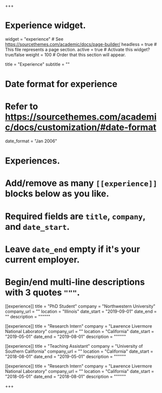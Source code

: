 +++
# Experience widget.
widget = "experience"  # See https://sourcethemes.com/academic/docs/page-builder/
headless = true  # This file represents a page section.
active = true  # Activate this widget? true/false
weight = 100  # Order that this section will appear.

title = "Experience"
subtitle = ""

# Date format for experience
#   Refer to https://sourcethemes.com/academic/docs/customization/#date-format
date_format = "Jan 2006"

# Experiences.
#   Add/remove as many `[[experience]]` blocks below as you like.
#   Required fields are `title`, `company`, and `date_start`.
#   Leave `date_end` empty if it's your current employer.
#   Begin/end multi-line descriptions with 3 quotes `"""`.
[[experience]]
  title = "PhD Student"
  company = "Northwestern University"
  company_url = ""
  location = "Illinois"
  date_start = "2019-09-01"
  date_end = ""
  description = """"""

[[experience]]
  title = "Research Intern"
  company = "Lawrence Livermore National Laboratory"
  company_url = ""
  location = "California"
  date_start = "2019-05-01"
  date_end = "2019-08-01"
  description = """"""

[[experience]]
  title = "Teaching Assistant"
  company = "University of Southern California"
  company_url = ""
  location = "California"
  date_start = "2018-08-01"
  date_end = "2019-05-01"
  description = """"""

[[experience]]
  title = "Research Intern"
  company = "Lawrence Livermore National Laboratory"
  company_url = ""
  location = "California"
  date_start = "2018-05-01"
  date_end = "2018-08-01"
  description = """"""

+++
